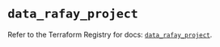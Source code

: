 # `data_rafay_project`

Refer to the Terraform Registry for docs: [`data_rafay_project`](https://registry.terraform.io/providers/rafaysystems/rafay/1.1.52/docs/data-sources/project).
